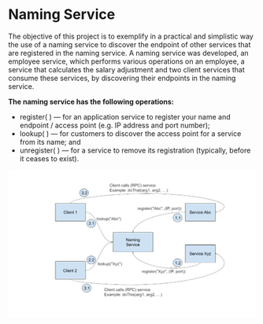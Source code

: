 # Naming Service

The objective of this project is to exemplify in a practical and simplistic way the use of a naming service to discover the endpoint of other services that are registered in the naming service. A naming service was developed, an employee service, which performs various operations on an employee, a service that calculates the salary adjustment and two client services that consume these services, by discovering their endpoints in the naming service.

**The naming service has the following operations:**

* register( ) — for an application service to register your name and endpoint / access point (e.g. IP address and port number);
* lookup( ) — for customers to discover the access point for a service from its name; and
* unregister( ) — for a service to remove its registration (typically, before it ceases to exist).

![Logo do Markdown](Static/Esquema_AtividadePP3.1.png)
